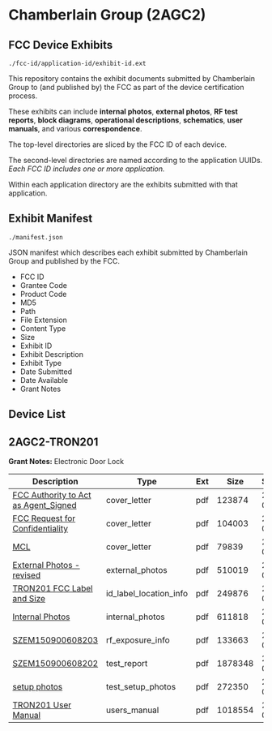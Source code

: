 # Chamberlain Group (2AGC2)
## FCC Device Exhibits

```
./fcc-id/application-id/exhibit-id.ext
```

This repository contains the exhibit documents submitted by Chamberlain Group to (and published by) the FCC as part of the device certification process.

These exhibits can include **internal photos**, **external photos**, **RF test reports**, **block diagrams**, **operational descriptions**, **schematics**, **user manuals**, and various **correspondence**.

The top-level directories are sliced by the FCC ID of each device.

The second-level directories are named according to the application UUIDs. *Each FCC ID includes one or more application.*

Within each application directory are the exhibits submitted with that application. 

## Exhibit Manifest

```
./manifest.json
```

JSON manifest which describes each exhibit submitted by Chamberlain Group and published by the FCC.

- FCC ID
- Grantee Code
- Product Code
- MD5
- Path
- File Extension
- Content Type
- Size
- Exhibit ID
- Exhibit Description
- Exhibit Type
- Date Submitted
- Date Available
- Grant Notes

## Device List
## 2AGC2-TRON201
**Grant Notes:** Electronic Door Lock

| Description | Type | Ext | Size | Submitted | Available |
| ----------- | ---- | --- | ---- | --------- | --------- |
| [FCC Authority to Act as Agent_Signed](2AGC2-TRON201/8347df257849bcc16c94c101c219ce05/3026326.pdf) | cover_letter | pdf | 123874 | 2016-06-14 | 2016-06-14 |
| [FCC Request  for Confidentiality](2AGC2-TRON201/8347df257849bcc16c94c101c219ce05/3026327.pdf) | cover_letter | pdf | 104003 | 2016-06-14 | 2016-06-14 |
| [MCL](2AGC2-TRON201/8347df257849bcc16c94c101c219ce05/3026328.pdf) | cover_letter | pdf | 79839 | 2016-06-14 | 2016-06-14 |
| [External Photos -revised](2AGC2-TRON201/8347df257849bcc16c94c101c219ce05/3026329.pdf) | external_photos | pdf | 510019 | 2016-06-14 | 2016-06-14 |
| [TRON201 FCC Label and Size](2AGC2-TRON201/8347df257849bcc16c94c101c219ce05/3026331.pdf) | id_label_location_info | pdf | 249876 | 2016-06-14 | 2016-06-14 |
| [Internal Photos](2AGC2-TRON201/8347df257849bcc16c94c101c219ce05/3026330.pdf) | internal_photos | pdf | 611818 | 2016-06-14 | 2016-06-14 |
| [SZEM150900608203](2AGC2-TRON201/8347df257849bcc16c94c101c219ce05/3026335.pdf) | rf_exposure_info | pdf | 133663 | 2016-06-14 | 2016-06-14 |
| [SZEM150900608202](2AGC2-TRON201/8347df257849bcc16c94c101c219ce05/3026334.pdf) | test_report | pdf | 1878348 | 2016-06-14 | 2016-06-14 |
| [setup photos](2AGC2-TRON201/8347df257849bcc16c94c101c219ce05/3026336.pdf) | test_setup_photos | pdf | 272350 | 2016-06-14 | 2016-06-14 |
| [TRON201 User Manual](2AGC2-TRON201/8347df257849bcc16c94c101c219ce05/3026337.pdf) | users_manual | pdf | 1018554 | 2016-06-14 | 2016-06-14 |
